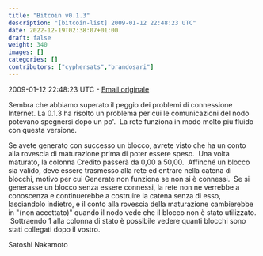 ```yaml
---
title: "Bitcoin v0.1.3"
description: "[bitcoin-list] 2009-01-12 22:48:23 UTC"
date: 2022-12-19T02:38:07+01:00
draft: false
weight: 340
images: []
categories: []
contributors: ["cyphersats","brandosari"]
---
```


2009-01-12 22:48:23 UTC - [Email originale](https://web.archive.org/web/20171124135217/https://sourceforge.net/p/bitcoin/mailman/message/21313152/)

Sembra che abbiamo superato il peggio dei problemi di connessione Internet. La 0.1.3 ha risolto un problema per cui le comunicazioni del nodo potevano spegnersi dopo un po'. &nbsp;La rete funziona in modo molto più fluido con questa versione.

Se avete generato con successo un blocco, avrete visto che ha un conto alla rovescia di maturazione prima di poter essere speso. &nbsp;Una volta maturato, la colonna Credito passerà da 0,00 a 50,00. &nbsp;Affinché un blocco sia valido, deve essere trasmesso alla rete ed entrare nella catena di blocchi, motivo per cui Generate non funziona se non si è connessi. &nbsp;Se si generasse un blocco senza essere connessi, la rete non ne verrebbe a conoscenza e continuerebbe a costruire la catena senza di esso, lasciandolo indietro, e il conto alla rovescia della maturazione cambierebbe in "(non accettato)" quando il nodo vede che il blocco non è stato utilizzato. &nbsp;Sottraendo 1 alla colonna di stato è possibile vedere quanti blocchi sono stati collegati dopo il vostro.

Satoshi Nakamoto
